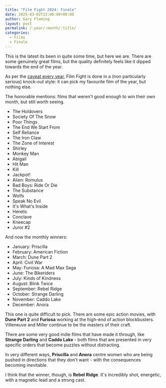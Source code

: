 ```yaml
---
title: "Film Fight 2024: Finale"
date: 2025-03-02T13:00:00+00:00
author: Gary Fleming
layout: post
permalink: /:year/:month/:title/
categories:
  - Films
  - Finale
---
```


This is the latest its been in quite some time, but here we are. There are some genuinely great films, but the quality definitely feels like it dipped towards the end of the year.

As per the [caveat every year](https://solitude.vkps.co.uk/2024/01/film-fight-2023-finale/), Film Fight is done in a (non particularly serious) knock-out style: it can pick my favourite film of the year, but nothing else.

The honorable mentions: films that weren't good enough to win their own month, but still worth seeing.

* The Holdovers
* Society Of The Snow
* Poor Things
* The End We Start From
* Self Reliance
* The Iron Claw
* The Zone of Interest
* Shirley
* Monkey Man
* Abigail
* Hit Man
* Kill
* Jackpot!
* Alien: Romulus
* Bad Boys: Ride Or Die
* The Substance
* Wolfs
* Speak No Evil
* It's What's Inside
* Heretic
* Conclave
* Kneecap
* Juror #2

And now the monthly winners:

* January: Priscilla
* February: American Fiction
* March: Dune Part 2
* April: Civil War
* May: Furiosa: A Mad Max Saga
* June: The Bikeriders
* July: Kinds of Kindness
* August: Blink Twice
* September: Rebel Ridge
* October: Strange Darling
* November: Caddo Lake
* December: Anora

This one is quite difficult to pick. There are some epic action movies, with **Dune Part 2** and **Furiosa** working at the high-end of action blockbusters. Villeneuve and Miller continue to be the masters of their craft.

There are some very good indie films that have made it through, like **Strange Darling** and **Caddo Lake** - both films that are presented in very specific orders that become puzzles without distracting.

In very different ways, **Priscilla** and **Anora** centre women who are being pushed in directions that they don't want - with the consequences becoming inevitable.

I think that the winner, though, is **Rebel Ridge**. It's incredibly shot, energetic, with a magnetic lead and a strong cast. 